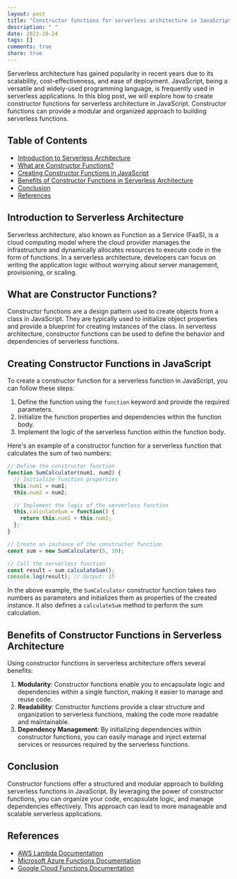 ```yaml
---
layout: post
title: "Constructor functions for serverless architecture in JavaScript"
description: " "
date: 2023-10-24
tags: []
comments: true
share: true
---
```


Serverless architecture has gained popularity in recent years due to its scalability, cost-effectiveness, and ease of deployment. JavaScript, being a versatile and widely-used programming language, is frequently used in serverless applications. In this blog post, we will explore how to create constructor functions for serverless architecture in JavaScript. Constructor functions can provide a modular and organized approach to building serverless functions.

## Table of Contents
- [Introduction to Serverless Architecture](#introduction-to-serverless-architecture)
- [What are Constructor Functions?](#what-are-constructor-functions)
- [Creating Constructor Functions in JavaScript](#creating-constructor-functions-in-javascript)
- [Benefits of Constructor Functions in Serverless Architecture](#benefits-of-constructor-functions-in-serverless-architecture)
- [Conclusion](#conclusion)
- [References](#references)

## Introduction to Serverless Architecture

Serverless architecture, also known as Function as a Service (FaaS), is a cloud computing model where the cloud provider manages the infrastructure and dynamically allocates resources to execute code in the form of functions. In a serverless architecture, developers can focus on writing the application logic without worrying about server management, provisioning, or scaling.

## What are Constructor Functions?

Constructor functions are a design pattern used to create objects from a class in JavaScript. They are typically used to initialize object properties and provide a blueprint for creating instances of the class. In serverless architecture, constructor functions can be used to define the behavior and dependencies of serverless functions.

## Creating Constructor Functions in JavaScript

To create a constructor function for a serverless function in JavaScript, you can follow these steps:

1. Define the function using the `function` keyword and provide the required parameters.
2. Initialize the function properties and dependencies within the function body.
3. Implement the logic of the serverless function within the function body.

Here's an example of a constructor function for a serverless function that calculates the sum of two numbers:

```javascript
// Define the constructor function
function SumCalculator(num1, num2) {
  // Initialize function properties
  this.num1 = num1;
  this.num2 = num2;

  // Implement the logic of the serverless function
  this.calculateSum = function() {
    return this.num1 + this.num2;
  };
}

// Create an instance of the constructor function
const sum = new SumCalculator(5, 10);

// Call the serverless function
const result = sum.calculateSum();
console.log(result); // Output: 15
```

In the above example, the `SumCalculator` constructor function takes two numbers as parameters and initializes them as properties of the created instance. It also defines a `calculateSum` method to perform the sum calculation.

## Benefits of Constructor Functions in Serverless Architecture

Using constructor functions in serverless architecture offers several benefits:

1. **Modularity**: Constructor functions enable you to encapsulate logic and dependencies within a single function, making it easier to manage and reuse code.
2. **Readability**: Constructor functions provide a clear structure and organization to serverless functions, making the code more readable and maintainable.
3. **Dependency Management**: By initializing dependencies within constructor functions, you can easily manage and inject external services or resources required by the serverless functions.

## Conclusion

Constructor functions offer a structured and modular approach to building serverless functions in JavaScript. By leveraging the power of constructor functions, you can organize your code, encapsulate logic, and manage dependencies effectively. This approach can lead to more manageable and scalable serverless applications.

## References

- [AWS Lambda Documentation](https://docs.aws.amazon.com/lambda/)
- [Microsoft Azure Functions Documentation](https://docs.microsoft.com/en-us/azure/azure-functions/)
- [Google Cloud Functions Documentation](https://cloud.google.com/functions/docs)